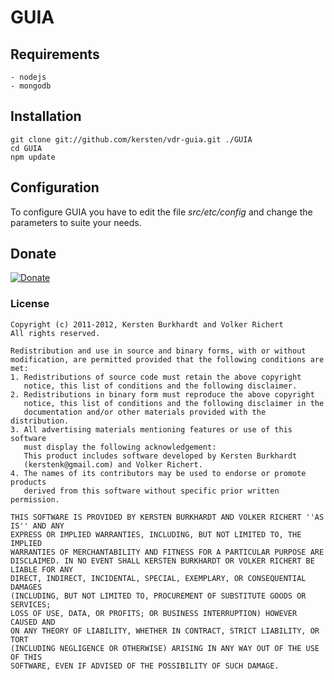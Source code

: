 # GUIA

## Requirements

	- nodejs
	- mongodb

## Installation
    git clone git://github.com/kersten/vdr-guia.git ./GUIA
    cd GUIA
    npm update

## Configuration

To configure GUIA you have to edit the file _src/etc/config_ and change
the parameters to suite your needs.

## Donate
[![Donate](http://pledgie.com/campaigns/16319.png)](http://www.pledgie.com/campaigns/16319)

### License ###
    Copyright (c) 2011-2012, Kersten Burkhardt and Volker Richert
    All rights reserved.

    Redistribution and use in source and binary forms, with or without
    modification, are permitted provided that the following conditions are met:
    1. Redistributions of source code must retain the above copyright
       notice, this list of conditions and the following disclaimer.
    2. Redistributions in binary form must reproduce the above copyright
       notice, this list of conditions and the following disclaimer in the
       documentation and/or other materials provided with the distribution.
    3. All advertising materials mentioning features or use of this software
       must display the following acknowledgement:
       This product includes software developed by Kersten Burkhardt
       (kerstenk@gmail.com) and Volker Richert.
    4. The names of its contributors may be used to endorse or promote products
       derived from this software without specific prior written permission.

    THIS SOFTWARE IS PROVIDED BY KERSTEN BURKHARDT AND VOLKER RICHERT ''AS IS'' AND ANY
    EXPRESS OR IMPLIED WARRANTIES, INCLUDING, BUT NOT LIMITED TO, THE IMPLIED
    WARRANTIES OF MERCHANTABILITY AND FITNESS FOR A PARTICULAR PURPOSE ARE
    DISCLAIMED. IN NO EVENT SHALL KERSTEN BURKHARDT OR VOLKER RICHERT BE LIABLE FOR ANY
    DIRECT, INDIRECT, INCIDENTAL, SPECIAL, EXEMPLARY, OR CONSEQUENTIAL DAMAGES
    (INCLUDING, BUT NOT LIMITED TO, PROCUREMENT OF SUBSTITUTE GOODS OR SERVICES;
    LOSS OF USE, DATA, OR PROFITS; OR BUSINESS INTERRUPTION) HOWEVER CAUSED AND
    ON ANY THEORY OF LIABILITY, WHETHER IN CONTRACT, STRICT LIABILITY, OR TORT
    (INCLUDING NEGLIGENCE OR OTHERWISE) ARISING IN ANY WAY OUT OF THE USE OF THIS
    SOFTWARE, EVEN IF ADVISED OF THE POSSIBILITY OF SUCH DAMAGE.